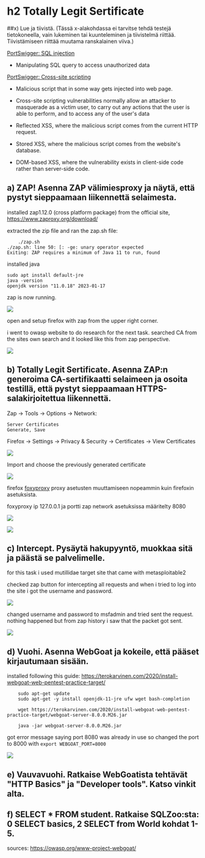 # h2 Totally Legit Sertificate

##x) Lue ja tiivistä. (Tässä x-alakohdassa ei tarvitse tehdä testejä tietokoneella, vain lukeminen tai kuunteleminen ja tiivistelmä riittää. Tiivistämiseen riittää muutama ranskalainen viiva.)

[PortSwigger: SQL injection](https://portswigger.net/web-security/sql-injection)

- Manipulating SQL query to access unauthorized data 


[PortSwigger: Cross-site scripting](https://portswigger.net/web-security/cross-site-scripting)

- Malicious script that in some way gets injected into web page.

- Cross-site scripting vulnerabilities normally allow an attacker to masquerade as a victim user, to carry out any actions that the user is able to perform, and to access any of the user's data

- Reflected XSS, where the malicious script comes from the current HTTP request.

- Stored XSS, where the malicious script comes from the website's database.

- DOM-based XSS, where the vulnerability exists in client-side code rather than server-side code.

   
## a) ZAP! Asenna ZAP välimiesproxy ja näytä, että pystyt sieppaamaan liikennettä selaimesta.

installed zap1.12.0 (cross platform package) from the official site, https://www.zaproxy.org/download/

extracted the zip file and ran the zap.sh file:

		./zap.sh 
	./zap.sh: line 50: [: -ge: unary operator expected
	Exiting: ZAP requires a minimum of Java 11 to run, found 

installed java

	sudo apt install default-jre
	java -version
	openjdk version "11.0.18" 2023-01-17

zap is now running.

![](/TTPictures/T2a.png)

open and setup firefox with zap from the upper right corner.

i went to owasp website to do research for the next task. searched CA from the sites own search and it looked like this from zap perspective.

![](TTPictures/T2b.png)

## b) Totally Legit Sertificate. Asenna ZAP:n generoima CA-sertifikaatti selaimeen ja osoita testillä, että pystyt sieppaamaan HTTPS-salakirjoitettua liikennettä.

Zap -> Tools -> Options -> Network:

	Server Certificates
	Generate, Save

Firefox -> Settings -> Privacy & Security -> Certificates -> View Certificates

![](TTPictures/T2c.png)

Import and choose the previously generated certificate

![](TTPictures/T2c2.png)

firefox [foxyproxy](https://addons.mozilla.org/en-US/firefox/addon/foxyproxy-standard/) proxy asetusten muuttamiseen nopeammin kuin firefoxin asetuksista.

foxyproxy ip 127.0.0.1 ja portti zap network asetuksissa määritelty 8080

![](TTPictures/T2b3.png)

![](TTPictures/T2b4.png)

## c) Intercept. Pysäytä hakupyyntö, muokkaa sitä ja päästä se palvelimelle.

for this task i used mutillidae target site that came with metasploitable2

checked zap button for intercepting all requests and when i tried to log into the site i got the username and password.

![](TTPictures/T2c3.png)

changed username and password to msfadmin and tried sent the request. nothing happened but from zap history i saw that the packet got sent.

![](TTPictures/T2c4.png)

## d) Vuohi. Asenna WebGoat ja kokeile, että pääset kirjautumaan sisään.

installed following this guide: https://terokarvinen.com/2020/install-webgoat-web-pentest-practice-target/

		sudo apt-get update
		sudo apt-get -y install openjdk-11-jre ufw wget bash-completion

		wget https://terokarvinen.com/2020/install-webgoat-web-pentest-practice-target/webgoat-server-8.0.0.M26.jar

		java -jar webgoat-server-8.0.0.M26.jar

got error message saying port 8080 was already in use so changed the port to 8000 with `export WEBGOAT_PORT=8000`

![](TTPictures/T2c5.png)


## e) Vauvavuohi. Ratkaise WebGoatista tehtävät "HTTP Basics" ja "Developer tools". Katso vinkit alta.

## f) SELECT * FROM student. Ratkaise SQLZoo:sta: 0 SELECT basics, 2 SELECT from World kohdat 1-5.

sources: https://owasp.org/www-project-webgoat/
